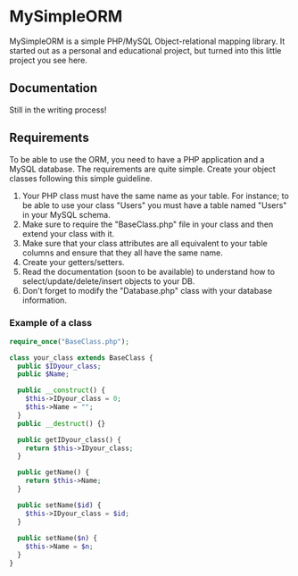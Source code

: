 # MySimpleORM
MySimpleORM is a simple PHP/MySQL Object-relational mapping library. It started out as a personal and educational project, but turned into this little project you see here.

## Documentation

Still in the writing process!

## Requirements

To be able to use the ORM, you need to have a PHP application and a MySQL database. The requirements are quite simple. Create your object classes following this simple guideline.

1. Your PHP class must have the same name as your table. For instance; to be able to use your class "Users" you must have a table named "Users" in your MySQL schema.
2. Make sure to require the "BaseClass.php" file in your class and then extend your class with it.
3. Make sure that your class attributes are all equivalent to your table columns and ensure that they all have the same name.
4. Create your getters/setters.
5. Read the documentation (soon to be available) to understand how to select/update/delete/insert objects to your DB.
6. Don't forget to modify the "Database.php" class with your database information.

### Example of a class

```php
require_once("BaseClass.php");

class your_class extends BaseClass {
  public $IDyour_class;
  public $Name;

  public __construct() {
    $this->IDyour_class = 0;
    $this->Name = "";
  }
  public __destruct() {}

  public getIDyour_class() {
    return $this->IDyour_class;  
  }

  public getName() {
    return $this->Name;  
  }

  public setName($id) {
    $this->IDyour_class = $id;  
  }
 
  public setName($n) {
    $this->Name = $n;  
  }
}
```

